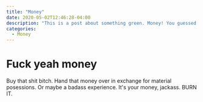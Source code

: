 ```yaml
---
title: "Money"
date: 2020-05-02T12:46:28-04:00
description: "This is a post about something green. Money! You guessed it!"
categories:
  - Money
---
```


# Fuck yeah money

Buy that shit bitch. Hand that money over in exchange for material posessions. Or maybe a badass experience. It's your money, jackass. BURN IT.
